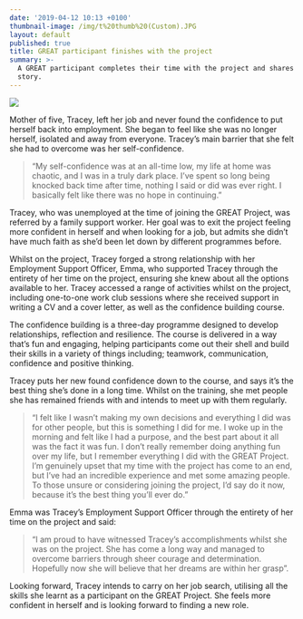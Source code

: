 ```yaml
---
date: '2019-04-12 10:13 +0100'
thumbnail-image: /img/t%20thumb%20(Custom).JPG
layout: default
published: true
title: GREAT participant finishes with the project
summary: >-
  A GREAT participant completes their time with the project and shares their
  story.
---
```

![]({{site.baseurl}}/img/t%20not%20thumb.JPG)

Mother of five, Tracey, left her job and never found the confidence to put herself back into employment. She began to feel like she was no longer herself, isolated and away from everyone. Tracey’s main barrier that she felt she had to overcome was her self-confidence. 

> “My self-confidence was at an all-time low, my life at home was chaotic, and I was in a truly dark place. I’ve spent so long being knocked back time after time, nothing I said or did was ever right. I basically felt like there was no hope in continuing.”

Tracey, who was unemployed at the time of joining the GREAT Project, was referred by a family support worker. Her goal was to exit the project feeling more confident in herself and when looking for a job, but admits she didn’t have much faith as she’d been let down by different programmes before.

Whilst on the project, Tracey forged a strong relationship with her Employment Support Officer, Emma, who supported Tracey through the entirety of her time on the project, ensuring she knew about all the options available to her. Tracey accessed a range of activities whilst on the project, including one-to-one work club sessions where she received support in writing a CV and a cover letter, as well as the confidence building course.

The confidence building is a three-day programme designed to develop relationships, reflection and resilience. The course is delivered in a way that’s fun and engaging, helping participants come out their shell and build their skills in a variety of things including; teamwork, communication, confidence and positive thinking.

Tracey puts her new found confidence down to the course, and says it’s the best thing she’s done in a long time. Whilst on the training, she met people she has remained friends with and intends to meet up with them regularly.

> “I felt like I wasn’t making my own decisions and everything I did was for other people, but this is something I did for me. I woke up in the morning and felt like I had a purpose, and the best part about it all was the fact it was fun. I don’t really remember doing anything fun over my life, but I remember everything I did with the GREAT Project. I’m genuinely upset that my time with the project has come to an end, but I’ve had an incredible experience and met some amazing people. To those unsure or considering joining the project, I’d say do it now, because it’s the best thing you’ll ever do.”

Emma was Tracey’s Employment Support Officer through the entirety of her time on the project and said:

> “I am proud to have witnessed Tracey’s accomplishments whilst she was on the project. She has come a long way and managed to overcome barriers through sheer courage and determination. Hopefully now she will believe that her dreams are within her grasp”.

Looking forward, Tracey intends to carry on her job search, utilising all the skills she learnt as a participant on the GREAT Project. She feels more confident in herself and is looking forward to finding a new role.
